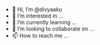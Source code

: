 - 👋 Hi, I’m @divyaaku
- 👀 I’m interested in ...
- 🌱 I’m currently learning ...
- 💞️ I’m looking to collaborate on ...
- 📫 How to reach me ...

<!---
divyaaku/divyaaku is a ✨ special ✨ repository because its `README.md` (this file) appears on your GitHub profile.
You can click the Preview link to take a look at your changes.
--->
